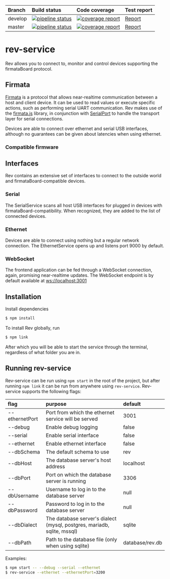 |Branch|Build status|Code coverage|Test report|
|:---- |:---------- |:----------- |:--------- |
|develop|[![pipeline status](https://gitlab.com/daftfox/rev-service/badges/develop/pipeline.svg?style=flat-square)](https://gitlab.com/daftfox/rev-service/pipelines)|[![coverage report](https://gitlab.com/daftfox/rev-service/badges/develop/coverage.svg?style=flat-square)](https://daftfox.gitlab.io/rev-service/reports/develop/coverage/index.html)|[Report](https://daftfox.gitlab.io/rev-service/reports/develop/test/index.html)|
|master|[![pipeline status](https://gitlab.com/daftfox/rev-service/badges/master/pipeline.svg?style=flat-square)](https://gitlab.com/daftfox/rev-service/pipelines)|[![coverage report](https://gitlab.com/daftfox/rev-service/badges/master/coverage.svg?style=flat-square)](https://daftfox.gitlab.io/rev-service/reports/master/coverage/index.html)|[Report](https://daftfox.gitlab.io/rev-service/reports/master/test/index.html)|

# rev-service
Rev allows you to connect to, monitor and control devices supporting the
firmataBoard protocol.

## Firmata
[Firmata](http://firmata.org/wiki/Main_Page) is a protocol that allows
near-realtime communication between a host and client device. It can be used to read values or execute specific actions, such as performing
serial UART communication. Rev makes use of the [firmata.js](https://github.com/firmata/firmata.js/tree/master/packages/firmata.js) library, 
in conjunction with [SerialPort](https://www.npmjs.com/package/serialport) to handle the transport layer for serial connections.

Devices are able to connect over ethernet and serial USB interfaces, although no guarantees can be given about latencies when using ethernet.

### Compatible firmware

## Interfaces
Rev contains an extensive set of interfaces to connect to the outside world and firmataBoard-compatible devices.

### Serial
The SerialService scans all host USB interfaces for plugged in devices with firmataBoard-compatibility. When recognized, they are added to the list of connected devices.

### Ethernet
Devices are able to connect using nothing but a regular network connection. The EthernetService opens up and listens port 9000 by default.

### WebSocket
The frontend application can be fed through a WebSocket connection, again, promising near-realtime updates.
The WebSocket endpoint is by default available at <ws://localhost:3001>

## Installation
Install dependencies
```sh
$ npm install
```

To install Rev globally, run
```sh
$ npm link
```
After which you will be able to start the service through the terminal, regardless of what folder you are in.

## Running rev-service
Rev-service can be run using `npm start` in the root of the project, but after running `npm link` it can be run from anywhere
using `rev-service`. Rev-service supports the following flags:

|      flag      |      purpose       |    default   |
|:-------------- |:------------------ |:------------ |
| --ethernetPort | Port from which the ethernet service will be served | 3001 |
| --debug        | Enable debug logging | false |
| --serial       | Enable serial interface | false |
| --ethernet     | Enable ethernet interface | false |
| --dbSchema     | The default schema to use | rev |
| --dbHost       | The database server's host address | localhost |
| --dbPort       | Port on which the database server is running | 3306 |
| --dbUsername   | Username to log in to the database server | null |
| --dbPassword   | Password to log in to the database server | null |
| --dbDialect    | The database server's dialect (mysql, postgres, mariadb, sqlite, mssql) | sqlite |
| --dbPath       | Path to the database file (only when using sqlite) | database/rev.db |

Examples:
```sh
$ npm start -- --debug --serial --ethernet
$ rev-service --ethernet --ethernetPort=3200
```